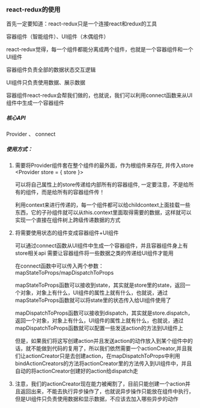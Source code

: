 


### react-redux的使用

首先一定要知道：react-redux只是一个连接react和redux的工具

容器组件（智能组件）、UI组件（木偶组件）

react-redux觉得，每一个组件都能分离成两个组件，也就是一个容器组件和一个UI组件

容器组件负责全部的数据状态交互逻辑

UI组件只负责使用数据、展示数据

容器组件react-redux会帮我们做的，也就说，我们可以利用connect函数来从UI组件中生成一个容器组件

##### 核心API

Provider 、 connect

##### 使用方式：

1.  需要将Provider组件套在整个组件的最外面，作为根组件来存在, 并传入store
        <Provider store = { store }>
    
    可以将自己属性上的store传递给内部所有的容器组件, 一定要注意，不是给所有的组件，而是给所有的容器组件传！

    利用context来进行传递的，每一个组件都可以给childcontext上面挂载一些东西，它的子孙组件就可以从this.context里面取得需要的数据，这样就可以实现一个直接在组件树上跨级传递数据的方式

2.  将需要使用状态的组件变成容器组件+UI组件

    可以通过connect函数从UI组件中生成一个容器组件，并且容器组件身上有store相关api
    需要让容器组件将一些数据之类的传递给UI组件才能用

    在connect函数中可以传入两个参数：mapStateToProps/mapDispatchToProps

    mapStateToProps函数可以接收到state，其实就是store里的state，返回一个对象，对象上有什么，UI组件的属性上就有什么，也就说，通过mapStateToProps函数就可以将state里的状态传入给UI组件使用了

    mapDispatchToProps函数可以接收到dispatch，其实就是store.dispatch，返回一个对象，对象上有什么，UI组件的属性上就有什么，也就说，通过mapDispatchToProps函数就可以配置一些发送action的方法到UI组件上

    但是，如果我们将这写创建action并且发送action的动作放入到某个组件中的话，就不能做到代码的复用了，所以我们依然需要一个actionCreator,并且我们让actionCreator只是去创建action，在mapDispatchToProps中利用bindActionCreators的方法将actionCreator里的方法传入到UI组件中，并且自动的将actionCreator创建好的action给dispatch走


3. 注意，我们的actionCreator现在能力被阉割了，目前只能创建一个action并且返回出来，不能去执行异步操作了，也就说异步操作只能放在组件中执行，但是UI组件只负责使用数据和显示数据，不应该去加入哪些异步的动作